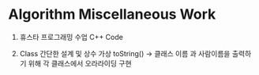 ﻿# Algorithm Miscellaneous Work

1. 휴스타 프로그래밍 수업 C++ Code 

2. Class 간단한 설계 및 상수 가상 toString() -> 클래스 이름 과 사람이름을 출력하기 위해 
각 클래스에서 오라라이딩 구현 
